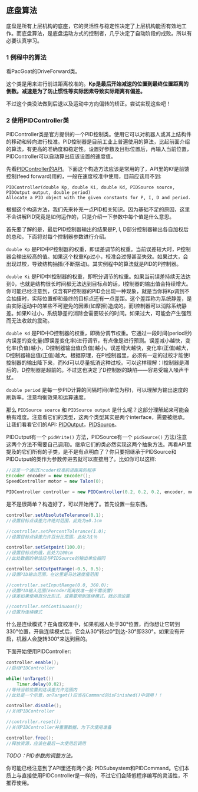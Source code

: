 ## 底盘算法

底盘是所有上层机构的底座，它的灵活性与稳定性决定了上层机构能否有效地工作。而底盘算法，是底盘运动方式的控制者，几乎决定了自动阶段的成败。所以有必要认真学习。

### 1 例程中的算法

看PacGoat的DriveForward类。

这个类是用来进行前进距离校准的。**Kp是最后开始减速的位置到最终位置距离的倒数。减速是为了防止惯性等实际因素导致实际距离有偏差。**

不过这个类没法做到后退以及运动中方向偏转的矫正。尝试实现这些吧！

### 2 使用PIDController类

PIDController类是官方提供的一个PID控制类。使用它可以对机器人或其上结构件的移动和转向进行校准。PID控制器是目前工业上普遍使用的算法，比起前面介绍的算法，有更高的准确度和稳定性。设置好参数及目标位置后，再输入当前位置，PIDController可以自动算出应该设置的速度值。

先看[PIDController的API](http://first.wpi.edu/FRC/roborio/release/docs/java/edu/wpi/first/wpilibj/PIDController.html)。下面这个构造方法应该是常用的了，API里的Kf是前馈控制(feed forward)用的，一般在速度校准中使用，目前应该用不到:

```
PIDController(double Kp, double Ki, double Kd, PIDSource source, PIDOutput output, double period)
Allocate a PID object with the given constants for P, I, D and period.
```
根据这个构造方法，我们先来补充一点PID相关知识。因为基础不足的原因，这里不会讲解PID究竟是如何运作的，只是介绍一下参数中每个值是什么意思。

首先要了解的是，最后PID控制器输出的结果是P, I, D部分控制器输出各自加权后的总和。下面将对每个控制器参数进行介绍。

 `double Kp` 是PID中P控制器的权重，即误差调节的权重。当前误差较大时，P控制器会输出较高的值。如果这个权重Kp过小，校准会过慢甚至失效。如果过大，会出现过校，导致结构抽搐(不断摆动)。其实例程中的算法就是PID的P控制器。

 `double Ki` 是PID中I控制器的权重，即积分调节的权重。如果当前误差持续无法达到0，也就是结构很长时间都无法达到目标点的话，I控制器的输出值会持续增大。你可能已经注意到，仅含有P控制器的PID会出现一种现象，就是当你将Kp调到不会抽搐时，实际位置却和最终的目标点还有一点差距。这个差距称为系统静差，是由实际运动中的某些不可避免的因素(如摩擦)造成的。而I控制器可以消除系统静差。如果Ki过小，系统静差的消除会需要较长的时间。如果过大，可能会产生强烈而无法收敛的震动。

 `double Kd` 是PID中D控制器的权重，即微分调节权重。它通过一段时间(period秒)内误差的变化量(即误差变化率)进行调节，有点像是进行预测。误差减小越快，变化率(负值)越小，D控制器输出值(负值)越小。误差增大越快，变化率(正值)越大，D控制器输出值(正值)越大。根据原理，在PI控制器里，必须有一定的过校才能使I控制器的输出降下来，而Kd可以尽量抵消这种过校。可以这样理解：I控制器是滞后的，D控制器是超前的。不过这也决定了D控制器的缺陷——容易受输入噪声干扰。

 `double period` 是每一步PID计算的间隔时间(单位为秒)，可以理解为输出速度的刷新率。注意均衡效果和运算速度。

那么 `PIDSource source` 和 `PIDSource output` 是什么呢？这部分理解起来可能会稍有难度。注意看它们的类型，这两个类型其实是两个interface，需要被继承。让我们看看它们的API: [PIDOutput](http://first.wpi.edu/FRC/roborio/release/docs/java/edu/wpi/first/wpilibj/PIDOutput.html)，[PIDSource](http://first.wpi.edu/FRC/roborio/release/docs/java/edu/wpi/first/wpilibj/PIDSource.html)。

PIDOutput有一个 `pidWrite()` 方法，PIDSource有一个 `pidSource()` 方法(注意这两个方法不需要自己调用)。继承它们的类必然实现这两个抽象方法。再看API里提及的它们所有的子类，是不是有点明白了？你只要把继承于PIDSource和PIDOutput的类作为参数传进去就可以直接用了。比如你可以这样:
```Java
//这是一个通过Encoder校准前进距离的程序
Encoder encoder = new Encoder();
SpeedController motor = new Talon(0);

PIDController controller = new PIDController(0.2, 0.2, 0.2, encoder, motor, 0.05);
```
是不是很简单？构造好了，可以开始用了。首先设置一些东西。

```Java
controller.setAbsoluteTolerance(0.1);
//设置目标点误差允许绝对范围，此处为±0.1cm

//controller.setPercentTolerance(1.0);
//设置目标点误差允许百分比范围，此处为1％

controller.setSetpoint(100.0);
//设置目标点的值，此处为100cm
//此处数据的单位应与PIDSource的输出单位相同

controller.setOutputRange(-0.5, 0.5);
//设置PID输出范围，在这里是马达速度值范围

//controller.setInputRange(0.0, 360.0);
//设置PID输入范围(Encoder距离校准一般不需设置)
//误差如果使用百分比形式，或需要用到连续模式，就必须设置

//controller.setContinuous();
//设置为连续模式
```
什么是连续模式？在角度校准中，如果机器人处于30°位置，而你想让它转到330°位置，开启连续模式后，它会从30°转过0°到达-30°即330°。如果没有开启，机器人会旋转300°来达到目的。

下面开始使用PIDController:
```Java
controller.enable();
//启动PIDController

while(!onTarget())
    Timer.delay(0.02);
//等待当前位置到达误差允许范围内
//此处是一个示意，onTarget()应当在Command的isFinished()中调用！！

controller.disable();
//关闭PIDController

//controller.reset();
//关闭PIDController并重置数据，为下次使用准备

controller.free();
//释放资源，应该在最后一次使用后调用
```
*TODO：PID参数的调整方法。*

你可能已经注意到了API里还有两个类: PIDSubsystem和PIDCommand。它们本质上与直接使用PIDController是一样的，不过它们会降低程序编写的灵活性，不推荐使用。
